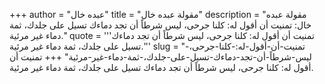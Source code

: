 +++
author = "عبده خال"
title = "مقولة عبده خال"
description = "مقولة عبده خال: تمنيت أن أقول له: كلنا جرحى، ليس شرطاً أن تجد دماءك تسيل على جلدك، ثمة دماء غير مرئية."
quote = '''تمنيت أن أقول له: كلنا جرحى، ليس شرطاً أن تجد دماءك تسيل على جلدك، ثمة دماء غير مرئية.'''
slug = "تمنيت-أن-أقول-له:-كلنا-جرحى،-ليس-شرطاً-أن-تجد-دماءك-تسيل-على-جلدك،-ثمة-دماء-غير-مرئية"
+++
تمنيت أن أقول له: كلنا جرحى، ليس شرطاً أن تجد دماءك تسيل على جلدك، ثمة دماء غير مرئية.
